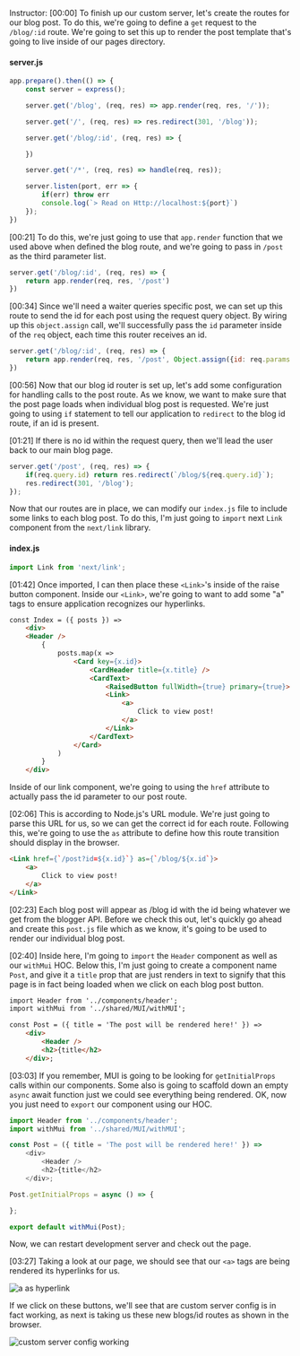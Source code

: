 Instructor: [00:00] To finish up our custom server, let's create the routes for our blog post. To do this, we're going to define a `get` request to the `/blog/:id` route. We're going to set this up to render the post template that's going to live inside of our pages directory.

#### server.js
```javascript
app.prepare().then(() => {
    const server = express();

    server.get('/blog', (req, res) => app.render(req, res, '/'));

    server.get('/', (req, res) => res.redirect(301, '/blog'));

    server.get('/blog/:id', (req, res) => {

    })

    server.get('/*', (req, res) => handle(req, res));

    server.listen(port, err => {
        if(err) throw err
        console.log(`> Read on Http://localhost:${port}`)
    });
})
```

[00:21] To do this, we're just going to use that `app.render` function that we used above when defined the blog route, and we're going to pass in `/post` as the third parameter list.

```javascript
server.get('/blog/:id', (req, res) => {
    return app.render(req, res, '/post')
})
```

[00:34] Since we'll need a waiter queries specific post, we can set up this route to send the id for each post using the request query object. By wiring up this `object.assign` call, we'll successfully pass the `id` parameter inside of the `req` object, each time this router receives an id.

```javascript
server.get('/blog/:id', (req, res) => {
    return app.render(req, res, '/post', Object.assign({id: req.params.id} req.query))
})
```

[00:56] Now that our blog id router is set up, let's add some configuration for handling calls to the post route. As we know, we want to make sure that the post page loads when individual blog post is requested. We're just going to using `if` statement to tell our application to `redirect` to the blog id route, if an id is present.

[01:21] If there is no id within the request query, then we'll lead the user back to our main blog page. 

```javascript
server.get('/post', (req, res) => {
    if(req.query.id) return res.redirect(`/blog/${req.query.id}`);
    res.redirect(301, '/blog');
});
```

Now that our routes are in place, we can modify our `index.js` file to include some links to each blog post. To do this, I'm just going to `import` next `Link` component from the `next/link` library.

#### index.js
```javascript
import Link from 'next/link';
```

[01:42] Once imported, I can then place these `<Link>`'s inside of the raise button component. Inside our `<Link>`, we're going to want to add some "a" tags to ensure application recognizes our hyperlinks. 

```html
const Index = ({ posts }) =>
    <div>
    <Header />
        {
            posts.map(x => 
                <Card key={x.id}>
                    <CardHeader title={x.title} />
                    <CardText>
                        <RaisedButton fullWidth={true} primary={true}>
                        <Link>
                            <a>
                                Click to view post!
                            </a>
                        </Link>
                    </CardText>
                </Card>
            )
        }
    </div>
```

Inside of our link component, we're going to using the `href` attribute to actually pass the id parameter to our post route.

[02:06] This is according to Node.js's URL module. We're just going to parse this URL for us, so we can get the correct id for each route. Following this, we're going to use the `as` attribute to define how this route transition should display in the browser.

```html
<Link href={`/post?id=${x.id}`} as={`/blog/${x.id`}>
    <a>
        Click to view post!
    </a>
</Link>
```

[02:23] Each blog post will appear as /blog id with the id being whatever we get from the blogger API. Before we check this out, let's quickly go ahead and create this `post.js` file which as we know, it's going to be used to render our individual blog post.

[02:40] Inside here, I'm going to `import` the `Header` component as well as our `withMui` HOC. Below this, I'm just going to create a component name `Post`, and give it a `title` prop that are just renders in text to signify that this page is in fact being loaded when we click on each blog post button.

```html
import Header from '../components/header';
import withMui from '../shared/MUI/withMUI';

const Post = ({ title = 'The post will be rendered here!' }) =>
    <div>
        <Header />
        <h2>{title</h2>
    </div>;
```

[03:03] If you remember, MUI is going to be looking for `getInitialProps` calls within our components. Some also is going to scaffold down an empty `async` await function just we could see everything being rendered. OK, now you just need to `export` our component using our HOC. 

```javascript
import Header from '../components/header';
import withMui from '../shared/MUI/withMUI';

const Post = ({ title = 'The post will be rendered here!' }) =>
    <div>
        <Header />
        <h2>{title</h2>
    </div>;

Post.getInitialProps = async () => {

};

export default withMui(Post);
```

Now, we can restart development server and check out the page.

[03:27] Taking a look at our page, we should see that our `<a>` tags are being rendered its hyperlinks for us. 

![a as hyperlink](https://res.cloudinary.com/dg3gyk0gu/image/upload/v1545266982/transcript-images/express-dynamically-instantiate-routes-on-id-with-next-js-expressjs-a-as-hyperlink.jpg)

If we click on these buttons, we'll see that are custom server config is in fact working, as next is taking us these new blogs/id routes as shown in the browser.

![custom server config working](https://res.cloudinary.com/dg3gyk0gu/image/upload/v1545266982/transcript-images/express-dynamically-instantiate-routes-on-id-with-next-js-expressjs-custom-server-config-working.jpg)